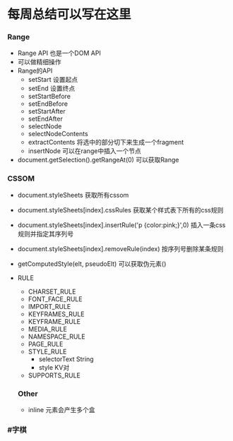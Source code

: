 # 每周总结可以写在这里

### Range 

- Range API 也是一个DOM API
- 可以做精细操作
- Range的API
  - setStart 设置起点
  - setEnd 设置终点
  - setStartBefore
  - setEndBefore
  - setStartAfter
  - setEndAfter
  - selectNode
  - selectNodeContents
  - extractContents 将选中的部分切下来生成一个fragment
  - insertNode 可以在range中插入一个节点
- document.getSelection().getRangeAt(0) 可以获取Range

### CSSOM

- document.styleSheets 获取所有cssom

- document.styleSheets[index].cssRules 获取某个样式表下所有的css规则

- document.styleSheets[index].insertRule('p {color:pink;}',0) 插入一条css规则并指定其序列号

- document.styleSheets[index].removeRule(index) 按序列号删除某条规则

- getComputedStyle(elt, pseudoElt) 可以获取伪元素()

- RULE

  - CHARSET_RULE
  - FONT_FACE_RULE
  - IMPORT_RULE
  - KEYFRAMES_RULE
  - KEYFRAME_RULE
  - MEDIA_RULE
  - NAMESPACE_RULE
  - PAGE_RULE
  - STYLE_RULE
    - selectorText String
    - style KV对
  - SUPPORTS_RULE

  ### Other

  - inline 元素会产生多个盒

### #字棋

